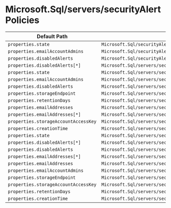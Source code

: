 # Microsoft.Sql/servers/securityAlertPolicies

| Default Path | Alias |
|---|---|
| `properties.state` | `Microsoft.Sql/securityAlertPolicies.state` |
| `properties.emailAccountAdmins` | `Microsoft.Sql/securityAlertPolicies.emailAccountAdmins` |
| `properties.disabledAlerts` | `Microsoft.Sql/securityAlertPolicies.disabledAlerts` |
| `properties.disabledAlerts[*]` | `Microsoft.Sql/servers/securityAlertPolicies/disabledAlerts[*]` |
| `properties.state` | `Microsoft.Sql/servers/securityAlertPolicies/state` |
| `properties.emailAccountAdmins` | `Microsoft.Sql/servers/securityAlertPolicies/emailAccountAdmins` |
| `properties.disabledAlerts` | `Microsoft.Sql/servers/securityAlertPolicies/disabledAlerts` |
| `properties.storageEndpoint` | `Microsoft.Sql/servers/securityAlertPolicies/storageEndpoint` |
| `properties.retentionDays` | `Microsoft.Sql/servers/securityAlertPolicies/retentionDays` |
| `properties.emailAddresses` | `Microsoft.Sql/servers/securityAlertPolicies/emailAddresses` |
| `properties.emailAddresses[*]` | `Microsoft.Sql/servers/securityAlertPolicies/emailAddresses[*]` |
| `properties.storageAccountAccessKey` | `Microsoft.Sql/servers/securityAlertPolicies/storageAccountAccessKey` |
| `properties.creationTime` | `Microsoft.Sql/servers/securityAlertPolicies/creationTime` |
| `properties.state` | `Microsoft.Sql/servers/securityAlertPolicies/Default.state` |
| `properties.disabledAlerts[*]` | `Microsoft.Sql/servers/securityAlertPolicies/Default.disabledAlerts[*]` |
| `properties.disabledAlerts` | `Microsoft.Sql/servers/securityAlertPolicies/Default.disabledAlerts` |
| `properties.emailAddresses[*]` | `Microsoft.Sql/servers/securityAlertPolicies/Default.emailAddresses[*]` |
| `properties.emailAddresses` | `Microsoft.Sql/servers/securityAlertPolicies/Default.emailAddresses` |
| `properties.emailAccountAdmins` | `Microsoft.Sql/servers/securityAlertPolicies/Default.emailAccountAdmins` |
| `properties.storageEndpoint` | `Microsoft.Sql/servers/securityAlertPolicies/Default.storageEndpoint` |
| `properties.storageAccountAccessKey` | `Microsoft.Sql/servers/securityAlertPolicies/Default.storageAccountAccessKey` |
| `properties.retentionDays` | `Microsoft.Sql/servers/securityAlertPolicies/Default.retentionDays` |
| `properties.creationTime` | `Microsoft.Sql/servers/securityAlertPolicies/Default.creationTime` |

